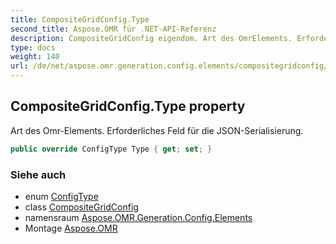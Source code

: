 ```yaml
---
title: CompositeGridConfig.Type
second_title: Aspose.OMR für .NET-API-Referenz
description: CompositeGridConfig eigendom. Art des OmrElements. Erforderliches Feld für die JSONSerialisierung.
type: docs
weight: 140
url: /de/net/aspose.omr.generation.config.elements/compositegridconfig/type/
---
```

## CompositeGridConfig.Type property

Art des Omr-Elements. Erforderliches Feld für die JSON-Serialisierung.

```csharp
public override ConfigType Type { get; set; }
```

### Siehe auch

* enum [ConfigType](../../../aspose.omr.generation.config.enums/configtype/)
* class [CompositeGridConfig](../)
* namensraum [Aspose.OMR.Generation.Config.Elements](../../compositegridconfig/)
* Montage [Aspose.OMR](../../../)


